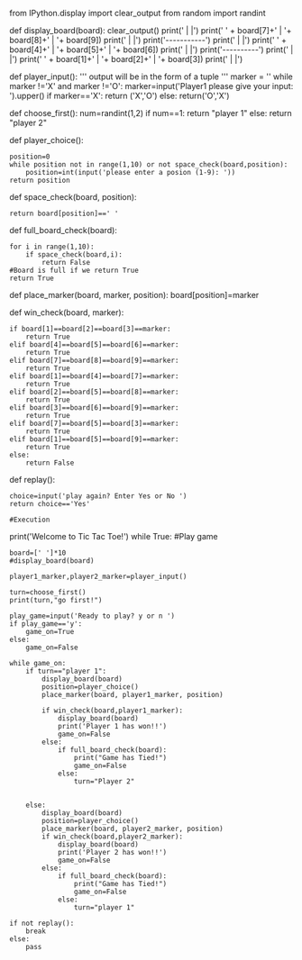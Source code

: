 from IPython.display import clear_output
from random import randint

def display_board(board):
    clear_output()
    print('   |   |')
    print(' ' + board[7]+' | '+ board[8]+' | '+ board[9])
    print('   |   |')
    print('-----------')
    print('   |   |')
    print(' ' + board[4]+' | '+ board[5]+' | '+ board[6])
    print('   |   |')
    print('----------')
    print('   |   |')
    print(' ' + board[1]+' | '+ board[2]+' | '+ board[3])
    print('   |   |')

def player_input():
    '''
    output will be in the form of a tuple
    '''
    marker = ''
    while marker !='X' and marker !='O':
        marker=input('Player1 please give your input: ').upper()
    if marker=='X':
            return ('X','O')
    else:
            return('O','X')
        
def choose_first():
    num=randint(1,2)
    if num==1:
        return "player 1"
    else:
        return "player 2"
        
def player_choice():
    
    position=0
    while position not in range(1,10) or not space_check(board,position):
        position=int(input('please enter a posion (1-9): '))
    return position
            
            
def space_check(board, position):
    
    return board[position]==' '


def full_board_check(board):
    
    for i in range(1,10):
        if space_check(board,i):
            return False
    #Board is full if we return True
    return True

def place_marker(board, marker, position):
    board[position]=marker
    
def win_check(board, marker):
    
    if board[1]==board[2]==board[3]==marker:
        return True
    elif board[4]==board[5]==board[6]==marker:
        return True
    elif board[7]==board[8]==board[9]==marker:
        return True
    elif board[1]==board[4]==board[7]==marker:
        return True
    elif board[2]==board[5]==board[8]==marker:
        return True
    elif board[3]==board[6]==board[9]==marker:
        return True
    elif board[7]==board[5]==board[3]==marker:
        return True
    elif board[1]==board[5]==board[9]==marker:
        return True
    else:
        return False
    
def replay():
    
    choice=input('play again? Enter Yes or No ')
    return choice=='Yes'
    
    #Execution
print('Welcome to Tic Tac Toe!')
while True:
    #Play game
    
    board=[' ']*10
    #display_board(board)
    
    player1_marker,player2_marker=player_input()
    
    turn=choose_first()
    print(turn,"go first!")
    
    play_game=input('Ready to play? y or n ')
    if play_game=='y':
        game_on=True
    else:
        game_on=False
    
    while game_on:
        if turn=="player 1":
            display_board(board)
            position=player_choice()
            place_marker(board, player1_marker, position)
            
            if win_check(board,player1_marker):
                display_board(board)
                print('Player 1 has won!!')
                game_on=False
            else:
                if full_board_check(board):
                    print("Game has Tied!")
                    game_on=False
                else:
                    turn="Player 2"
               

        else:
            display_board(board)
            position=player_choice()
            place_marker(board, player2_marker, position)
            if win_check(board,player2_marker):
                display_board(board)
                print('Player 2 has won!!')
                game_on=False
            else:
                if full_board_check(board):
                    print("Game has Tied!")
                    game_on=False
                else:
                    turn="player 1"
    
    if not replay():
        break
    else:
        pass
